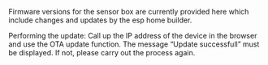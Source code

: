 Firmware versions for the sensor box are currently provided here which include changes and updates by the esp home builder.

Performing the update:
Call up the IP address of the device in the browser and use the OTA update function. The message “Update successfull” must be displayed. If not, please carry out the process again.
